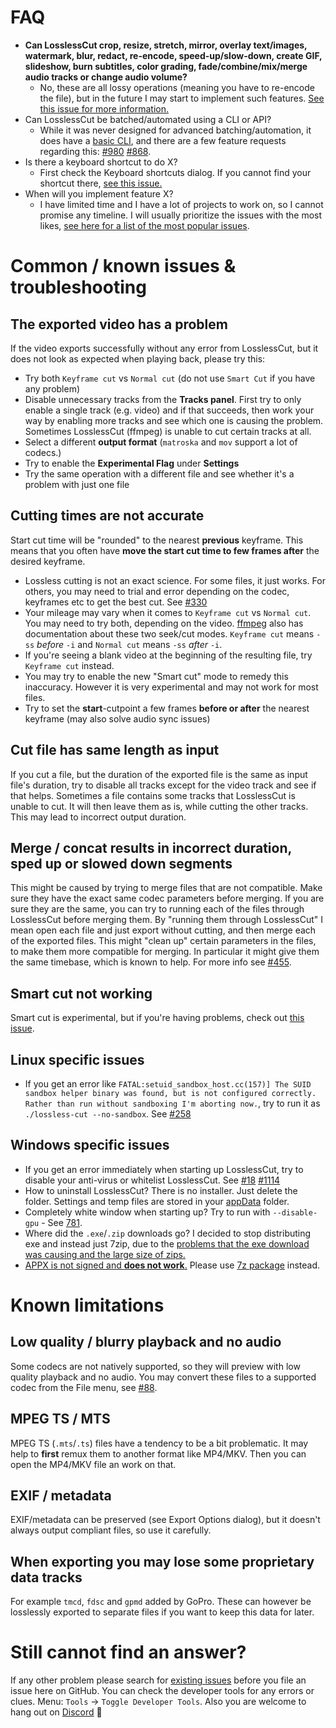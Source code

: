 # FAQ

- **Can LosslessCut crop, resize, stretch, mirror, overlay text/images, watermark, blur, redact, re-encode, speed-up/slow-down, create GIF, slideshow, burn subtitles, color grading, fade/combine/mix/merge audio tracks or change audio volume?**
  - No, these are all lossy operations (meaning you have to re-encode the file), but in the future I may start to implement such features. [See this issue for more information.](https://github.com/mifi/lossless-cut/issues/372)
- Can LosslessCut be batched/automated using a CLI or API?
  - While it was never designed for advanced batching/automation, it does have a [basic CLI](./cli.md), and there are a few feature requests regarding this: [#980](https://github.com/mifi/lossless-cut/issues/980) [#868](https://github.com/mifi/lossless-cut/issues/868).
- Is there a keyboard shortcut to do X?
  - First check the Keyboard shortcuts dialog. If you cannot find your shortcut there, [see this issue.](https://github.com/mifi/lossless-cut/issues/254)
- When will you implement feature X?
  - I have limited time and I have a lot of projects to work on, so I cannot promise any timeline. I will usually prioritize the issues with the most likes, [see here for a list of the most popular issues](https://github.com/mifi/lossless-cut/issues/691).

# Common / known issues & troubleshooting

## The exported video has a problem

If the video exports successfully without any error from LosslessCut, but it does not look as expected when playing back, please try this:

- Try both `Keyframe cut` vs `Normal cut` (do not use `Smart Cut` if you have any problem)
- Disable unnecessary tracks from the **Tracks panel**. First try to only enable a single track (e.g. video) and if that succeeds, then work your way by enabling more tracks and see which one is causing the problem. Sometimes LosslessCut (ffmpeg) is unable to cut certain tracks at all.
- Select a different **output format** (`matroska` and `mov` support a lot of codecs.)
- Try to enable the **Experimental Flag** under **Settings**
- Try the same operation with a different file and see whether it's a problem with just one file

## Cutting times are not accurate

Start cut time will be "rounded" to the nearest **previous** keyframe. This means that you often have **move the start cut time to few frames after** the desired keyframe.
- Lossless cutting is not an exact science. For some files, it just works. For others, you may need to trial and error depending on the codec, keyframes etc to get the best cut. See [#330](https://github.com/mifi/lossless-cut/issues/330)
- Your mileage may vary when it comes to `Keyframe cut` vs `Normal cut`. You may need to try both, depending on the video. [ffmpeg](https://trac.ffmpeg.org/wiki/Seeking) also has documentation about these two seek/cut modes. `Keyframe cut` means `-ss` *before* `-i` and `Normal cut` means `-ss` *after* `-i`.
- If you're seeing a blank video at the beginning of the resulting file, try `Keyframe cut` instead.
- You may try to enable the new "Smart cut" mode to remedy this inaccuracy. However it is very experimental and may not work for most files.
- Try to set the **start**-cutpoint a few frames **before or after** the nearest keyframe (may also solve audio sync issues)

## Cut file has same length as input

If you cut a file, but the duration of the exported file is the same as input file's duration, try to disable all tracks except for the video track and see if that helps. Sometimes a file contains some tracks that LosslessCut is unable to cut. It will then leave them as is, while cutting the other tracks. This may lead to incorrect output duration.

## Merge / concat results in incorrect duration, sped up or slowed down segments

This might be caused by trying to merge files that are not compatible. Make sure they have the exact same codec parameters before merging. If you are sure they are the same, you can try to running each of the files through LosslessCut before merging them. By "running them through LosslessCut" I mean open each file and just export without cutting, and then merge each of the exported files. This might "clean up" certain parameters in the files, to make them more compatible for merging. In particular it might give them the same timebase, which is known to help. For more info see [#455](https://github.com/mifi/lossless-cut/issues/455).

## Smart cut not working

Smart cut is experimental, but if you're having problems, check out [this issue](https://github.com/mifi/lossless-cut/issues/126).

## Linux specific issues

- If you get an error like `FATAL:setuid_sandbox_host.cc(157)] The SUID sandbox helper binary was found, but is not configured correctly. Rather than run without sandboxing I'm aborting now.`, try to run it as `./lossless-cut --no-sandbox`. See [#258](https://github.com/mifi/lossless-cut/issues/258)

## Windows specific issues

- If you get an error immediately when starting up LosslessCut, try to disable your anti-virus or whitelist LosslessCut. See [#18](https://github.com/mifi/lossless-cut/issues/18) [#1114](https://github.com/mifi/lossless-cut/issues/1114)
- How to uninstall LosslessCut? There is no installer. Just delete the folder. Settings and temp files are stored in your [appData](https://www.electronjs.org/docs/api/app#appgetpathname) folder.
- Completely white window when starting up? Try to run with `--disable-gpu` - See [781](https://github.com/mifi/lossless-cut/issues/781).
- Where did the `.exe`/`.zip` downloads go? I decided to stop distributing exe and instead just 7zip, due to the [problems that the exe download was causing and the large size of zips.](https://github.com/mifi/lossless-cut/issues/1072#issuecomment-1066026323)
- [APPX is not signed and **does not work**.](https://github.com/mifi/lossless-cut/issues/337) Please use [7z package](https://github.com/mifi/lossless-cut/releases/latest/download/LosslessCut-win-x64.7z) instead.

# Known limitations

## Low quality / blurry playback and no audio

Some codecs are not natively supported, so they will preview with low quality playback and no audio. You may convert these files to a supported codec from the File menu, see [#88](https://github.com/mifi/lossless-cut/issues/88).

## MPEG TS / MTS

MPEG TS (`.mts`/`.ts`) files have a tendency to be a bit problematic. It may help to **first** remux them to another format like MP4/MKV. Then you can open the MP4/MKV file an work on that.

## EXIF / metadata

EXIF/metadata can be preserved (see Export Options dialog), but it doesn't always output compliant files, so use it carefully.

## When exporting you may lose some proprietary data tracks

For example `tmcd`, `fdsc` and `gpmd` added by GoPro. These can however be losslessly exported to separate files if you want to keep this data for later.

# Still cannot find an answer?

If any other problem please search for [existing issues](https://github.com/mifi/lossless-cut/issues) before you file an issue here on GitHub. You can check the developer tools for any errors or clues. Menu: `Tools` -> `Toggle Developer Tools`.
Also you are welcome to hang out on [Discord](https://discord.gg/fhnEREfUJ3) 🤗
